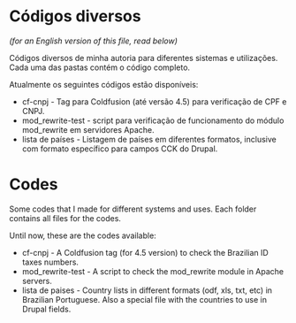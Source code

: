 Códigos diversos
=======
*(for an English version of this file, read below)*

Códigos diversos de minha autoria para diferentes sistemas e utilizações. Cada uma das pastas contém o código completo.

Atualmente os seguintes códigos estão disponíveis:

* cf-cnpj - Tag para Coldfusion (até versão 4.5) para verificação de CPF e CNPJ.
* mod_rewrite-test - script para verificação de funcionamento do módulo mod_rewrite em servidores Apache.
* lista de países - Listagem de países em diferentes formatos, inclusive com formato específico para campos CCK do Drupal.

Codes
=======

Some codes that I made for different systems and uses. Each folder contains all files for the codes.

Until now, these are the codes available:

* cf-cnpj - A Coldfusion tag (for 4.5 version) to check the Brazilian ID taxes numbers.
* mod_rewrite-test - A script to check the mod_rewrite module in Apache servers.
* lista de paises - Country lists in different formats (odf, xls, txt, etc) in Brazilian Portuguese. Also a special file with the countries to use in Drupal fields.



